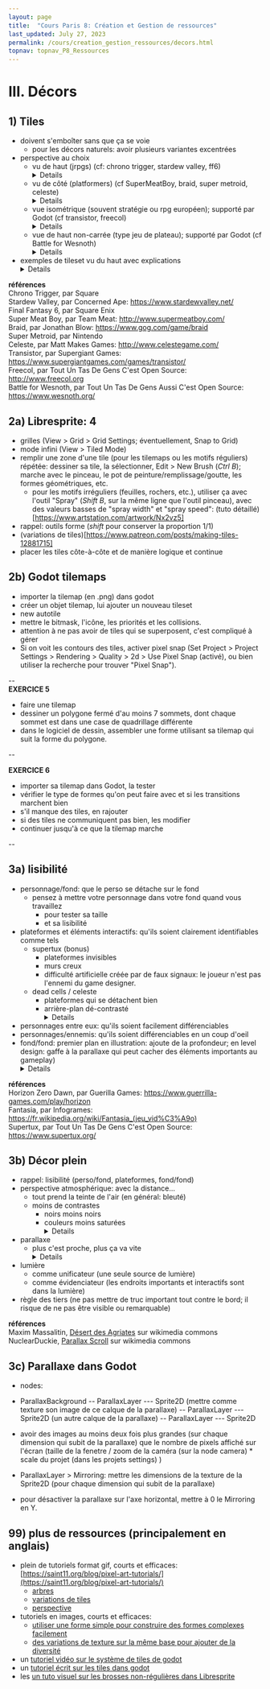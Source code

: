 ```yaml
---
layout: page
title:  "Cours Paris 8: Création et Gestion de ressources"
last_updated: July 27, 2023
permalink: /cours/creation_gestion_ressources/decors.html
topnav: topnav_P8_Ressources
---
```

# III. Décors
## 1) Tiles
- doivent s'emboîter sans que ça se voie
	- pour les décors naturels: avoir plusieurs variantes excentrées
- perspective au choix
    - vu de haut (jrpgs) (cf: chrono trigger, stardew valley, ff6)<details> - chrono trigger ![chrono trigger](/assets/cours/501_chronoTrigger.png) <br> - stardew valley ![stardew valley](/assets/cours/502_stardewValley.jpg) <br> - final fantasy 6 ![ff6](/assets/cours/103_ff6.jpg)
    - vu de côté (platformers) (cf SuperMeatBoy, braid, super metroid, celeste) <details> - braid ![braid](/assets/cours/503_braid.jpg) <br> - super meat boy ![super meat boy](/assets/cours/504_superMeatBoy.jpg) <br> - super metroid ![super metroid](/assets/cours/505_superMetroid.png) <br> - celeste ![celeste](/assets/cours/109_celeste.png)
    - vue isométrique (souvent stratégie ou rpg européen); supporté par Godot (cf transistor, freecol) <details> - transistor ![transistor](/assets/cours/506_transistor.jpg) <br> - freecol ![freecol](/assets/cours/507_freecol.jpg)
    - vue de haut non-carrée (type jeu de plateau); supporté par Godot (cf Battle for Wesnoth) <details> - battle for wesnoth ![wesnoth](/assets/cours/508_wesnoth.jpg)
- exemples de tileset vu du haut avec explications <details> - tileset minimal; en bas le tilest en haut un exemple d'utilisation <br> ![topdown tileset minimal](/assets/cours/mine/tiles-example-02_minimal_blank_4px.png) <br> - tileset minimal - avec légende <br> ![topdown tile minimal legend](/assets/cours/mine/tiles-example-02_minimal_legende_4px.png) <br> - tileset médian - base (pour être sûr que ça marche bien avant de mettre les détails); avec des variations pour plusieurs tiles et des diagonales <br> ![topdown tileset medium basis](/assets/cours/mine/tiles-example-02_median_A_basis_4px.png) <br> - tileset médian - détails <br> ![topdown tileset medium details](/assets/cours/mine/tiles-example-02_median_B_details_4px.png) <br> - tileset médian - légende <br> ![topdown tileset medium legend](/assets/cours/mine/tiles-example-02_median_C_legend_4px.png)

**références**  
Chrono Trigger, par Square  
Stardew Valley, par Concerned Ape: <https://www.stardewvalley.net/>  
Final Fantasy 6, par Square Enix  
Super Meat Boy, par Team Meat: <http://www.supermeatboy.com/>  
Braid, par Jonathan Blow: <https://www.gog.com/game/braid>  
Super Metroid, par Nintendo  
Celeste, par Matt Makes Games: <http://www.celestegame.com/>  
Transistor, par Supergiant Games: <https://www.supergiantgames.com/games/transistor/>  
Freecol, par Tout Un Tas De Gens C'est Open Source: <http://www.freecol.org>  
Battle for Wesnoth, par Tout Un Tas De Gens Aussi C'est Open Source: <https://www.wesnoth.org/>

## 2a) Libresprite: 4
- grilles (View > Grid > Grid Settings; éventuellement, Snap to Grid)
- mode infini (View > Tiled Mode)
- remplir une zone d'une tile (pour les tilemaps ou les motifs réguliers) répétée: dessiner sa tile, la sélectionner, Edit > New Brush (*Ctrl B*); marche avec le pinceau, le pot de peinture/remplissage/goutte, les formes géométriques, etc. 
    - pour les motifs irréguliers (feuilles, rochers, etc.), utiliser ça avec l'outil "Spray" (*Shift B*, sur la même ligne que l'outil pinceau), avec des valeurs basses de "spray width" et "spray speed": (tuto détaillé)[https://www.artstation.com/artwork/Nx2vz5]
- rappel: outils forme (*shift* pour conserver la proportion 1/1)
- (variations de tiles)[https://www.patreon.com/posts/making-tiles-12881715]
- placer les tiles côte-à-côte et de manière logique et continue

## 2b) Godot tilemaps
- importer la tilemap (en .png) dans godot
- créer un objet tilemap, lui ajouter un nouveau tileset
- new autotile
- mettre le bitmask, l'icône, les priorités et les collisions.
- attention à ne pas avoir de tiles qui se superposent, c'est compliqué à gérer
- Si on voit les contours des tiles, activer pixel snap (Set Project > Project Settings > Rendering > Quality > 2d > Use Pixel Snap (activé), ou bien utiliser la recherche pour trouver "Pixel Snap").


--  
**EXERCICE 5**  
- faire une tilemap  
- dessiner un polygone fermé d'au moins 7 sommets, dont chaque sommet est dans une case de quadrillage différente
- dans le logiciel de dessin, assembler une forme utilisant sa tilemap qui suit la forme du polygone.

--  

**EXERCICE 6**  
- importer sa tilemap dans Godot, la tester
- vérifier le type de formes qu'on peut faire avec et si les transitions marchent bien
- s'il manque des tiles, en rajouter
- si des tiles ne communiquent pas bien, les modifier
- continuer jusqu'à ce que la tilemap marche

--  

## 3a) lisibilité
- personnage/fond: que le perso se détache sur le fond
    - pensez à mettre votre personnage dans votre fond quand vous travaillez
        - pour tester sa taille
        - et sa lisibilité
- plateformes et éléments interactifs: qu'ils soient clairement identifiables comme tels
    - supertux (bonus)
        - plateformes invisibles
        - murs creux
        - difficulté artificielle créée par de faux signaux: le joueur n'est pas l'ennemi du game designer.
    - dead cells / celeste
        - plateformes qui se détachent bien
        - arrière-plan dé-contrasté <details> - dead cells ![Dead Cells](/assets/cours/111_Dead-Cells.jpg) <br> - Celeste ![Celeste](/assets/cours/109_celeste.png)
- personnages entre eux: qu'ils soient facilement différenciables
- personnages/ennemis: qu'ils soient différenciables en un coup d'oeil
- fond/fond: premier plan en illustration: ajoute de la profondeur; en level design: gaffe à la parallaxe qui peut cacher des éléments importants au gameplay) <details> - Horizon Zero Dawn ![horizon zero dawn](/assets/cours/300_horizonZeroDawn.jpg) <br> - fantasia ![fantasia](/assets/cours/301_fantasiaInfogrames_gd.png)

**références**  
Horizon Zero Dawn, par Guerilla Games: <https://www.guerrilla-games.com/play/horizon>  
Fantasia, par Infogrames: <https://fr.wikipedia.org/wiki/Fantasia_(jeu_vid%C3%A9o)>  
Supertux, par Tout Un Tas De Gens C'est Open Source: <https://www.supertux.org/>

## 3b) Décor plein
- rappel: lisibilité (perso/fond, plateformes, fond/fond)
- perspective atmosphérique: avec la distance...
    - tout prend la teinte de l'air (en général: bleuté)
    - moins de contrastes
        - noirs moins noirs
        - couleurs moins saturées <details> <br>![perspective atmospherique](/assets/cours/601_persAtmo.jpg)
- parallaxe
    - plus c'est proche, plus ça va vite <details> <br>![parallaxe](/assets/cours/602_Parallax_scroll.gif)
- lumière
	- comme unificateur (une seule source de lumière)
	- comme évidenciateur (les endroits importants et interactifs sont dans la lumière)
- règle des tiers (ne pas mettre de truc important tout contre le bord; il risque de ne pas être visible ou remarquable)

**références**  
Maxim Massalitin, [Désert des Agriates](https://commons.wikimedia.org/wiki/File:D%C3%A9sert_des_Agriates_(5739231175).jpg) sur wikimedia commons  
NuclearDuckie, [Parallax Scroll](https://commons.wikimedia.org/wiki/File:Parallax_scroll.gif) sur wikimedia commons  

## 3c) Parallaxe dans Godot
- nodes:
- ParallaxBackground
-- ParallaxLayer
--- Sprite2D (mettre comme texture son image de ce calque de la parallaxe)
-- ParallaxLayer
--- Sprite2D (un autre calque de la parallaxe)
-- ParallaxLayer
--- Sprite2D

- avoir des images au moins deux fois plus grandes (sur chaque dimension qui subit de la parallaxe) que le nombre de pixels affiché sur l'écran (taille de la fenetre / zoom de la caméra (sur la node camera) * scale du projet (dans les projets settings) )
- ParallaxLayer > Mirroring: mettre les dimensions de la texture de la Sprite2D (pour chaque dimension qui subit de la parallaxe)
- pour désactiver la parallaxe sur l'axe horizontal, mettre à 0 le Mirroring en Y.

## 99) plus de ressources (principalement en anglais)
- plein de tutoriels format gif, courts et efficaces: [https://saint11.org/blog/pixel-art-tutorials/](https://saint11.org/blog/pixel-art-tutorials/)
    - [arbres](https://www.patreon.com/posts/vegetation-part-7416630)
    - [variations de tiles](https://www.patreon.com/posts/making-tiles-12881715)
    - [perspective](https://www.patreon.com/posts/parallax-and-7863658)
- tutoriels en images, courts et efficaces:
    - [utiliser une forme simple pour construire des formes complexes facilement](https://www.artstation.com/artwork/68Rr8V)
    - [des variations de texture sur la même base pour ajouter de la diversité](https://www.artstation.com/artwork/PoErV4)
- un [tutoriel vidéo sur le système de tiles de godot](https://www.youtube.com/watch?v=F6VerW98gEc)
- un [tutoriel écrit sur les tiles dans godot](https://www.davidepesce.com/2019/10/18/godot-tutorial-7-using-tile-maps-to-create-game-map/)
- les [un tuto visuel sur les brosses non-régulières dans Libresprite](https://www.artstation.com/artwork/Nx2vz5)
